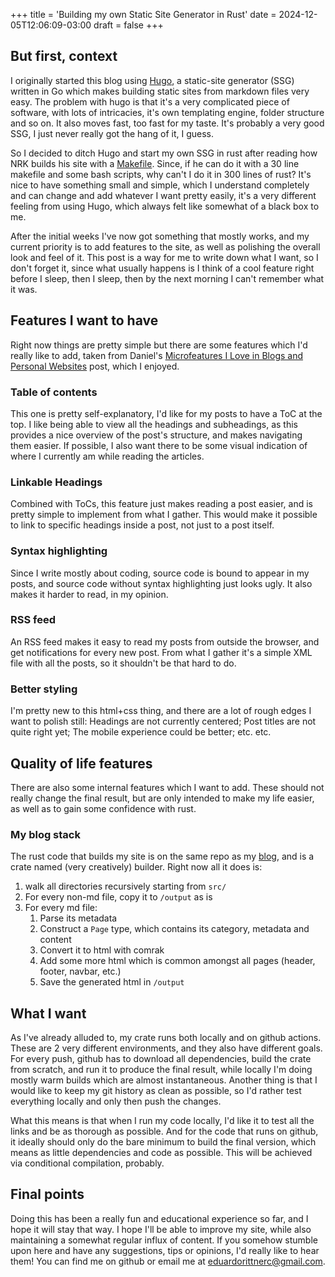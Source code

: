 +++
title = 'Building my own Static Site Generator in Rust'
date = 2024-12-05T12:06:09-03:00
draft = false
+++

## But first, context

I originally started this blog using [Hugo](https://gohugo.io/), a static-site generator (SSG) written in Go which makes building static sites from markdown files very easy. The problem with hugo is that it's a very complicated piece of software, with lots of intricacies, it's own templating engine, folder structure and so on. It also moves fast, too fast for my taste. It's probably a very good SSG, I just never really got the hang of it, I guess.

So I decided to ditch Hugo and start my own SSG in rust after reading how NRK builds his site with a [Makefile](https://nrk.neocities.org/articles/site-open-source). Since, if he can do it with a 30 line makefile and some bash scripts, why can't I do it in 300 lines of rust? It's nice to have something small and simple, which I understand completely and can change and add whatever I want pretty easily, it's a very different feeling from using Hugo, which always felt like somewhat of a black box to me.

After the initial weeks I've now got something that mostly works, and my current priority is to add features to the site, as well as polishing the overall look and feel of it. This post is a way for me to write down what I want, so I don't forget it, since what usually happens is I think of a cool feature right before I sleep, then I sleep, then by the next morning I can't remember what it was.

## Features I want to have

Right now things are pretty simple but there are some features which I'd really like to add, taken from Daniel's [Microfeatures I Love in Blogs and Personal Websites](https://danilafe.com/blog/blog_microfeatures/) post, which I enjoyed.

### Table of contents

This one is pretty self-explanatory, I'd like for my posts to have a ToC at the top. I like being able to view all the headings and subheadings, as this provides a nice overview of the post's structure, and makes navigating them easier. If possible, I also want there to be some visual indication of where I currently am while reading the articles.

### Linkable Headings

Combined with ToCs, this feature just makes reading a post easier, and is pretty simple to implement from what I gather. This would make it possible to link to specific headings inside a post, not just to a post itself.

### Syntax highlighting

Since I write mostly about coding, source code is bound to appear in my posts, and source code without syntax highlighting just looks ugly. It also makes it harder to read, in my opinion.

### RSS feed

An RSS feed makes it easy to read my posts from outside the browser, and get notifications for every new post. From what I gather it's a simple XML file with all the posts, so it shouldn't be that hard to do.

### Better styling

I'm pretty new to this html+css thing, and there are a lot of rough edges I want to polish still: Headings are not currently centered; Post titles are not quite right yet; The mobile experience could be better; etc. etc.

## Quality of life features

There are also some internal features which I want to add. These should not really change the final result, but are only intended to make my life easier, as well as to gain some confidence with rust.

### My blog stack

The rust code that builds my site is on the same repo as my [blog](https://github.com/eduardorittner/eduardorittner.github.io), and is a crate named (very creatively) builder. Right now all it does is:

1. walk all directories recursively starting from `src/`
2. For every non-md file, copy it to `/output` as is
3. For every md file:
    1. Parse its metadata
    2. Construct a `Page` type, which contains its category, metadata and content
    3. Convert it to html with comrak
    4. Add some more html which is common amongst all pages (header, footer, navbar, etc.)
    5. Save the generated html in `/output`

## What I want

As I've already alluded to, my crate runs both locally and on github actions. These are 2 very different environments, and they also have different goals. For every push, github has to download all dependencies, build the crate from scratch, and run it to produce the final result, while locally I'm doing mostly warm builds which are almost instantaneous. Another thing is that I would like to keep my git history as clean as possible, so I'd rather test everything locally and only then push the changes.

What this means is that when I run my code locally, I'd like it to test all the links and be as thorough as possible. And for the code that runs on github, it ideally should only do the bare minimum to build the final version, which means as little dependencies and code as possible. This will be achieved via conditional compilation, probably.

## Final points

Doing this has been a really fun and educational experience so far, and I hope it will stay that way. I hope I'll be able to improve my site, while also maintaining a somewhat regular influx of content. If you somehow stumble upon here and have any suggestions, tips or opinions, I'd really like to hear them! You can find me on github or email me at eduardorittnerc@gmail.com.

